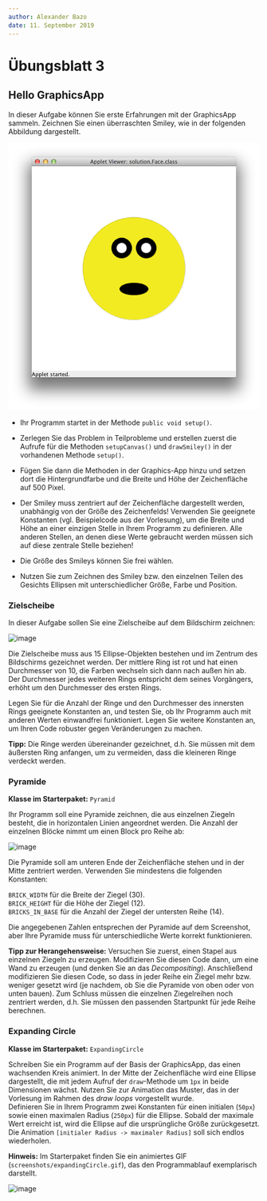 ```yaml
---
author:	Alexander Bazo
date: 11. September 2019
---
```


# Übungsblatt 3

## **Hello GraphicsApp**

In dieser Aufgabe können Sie erste Erfahrungen mit der GraphicsApp
sammeln. Zeichnen Sie einen überraschten Smiley, wie in der folgenden
Abbildung dargestellt.

![image](img/face_finished.png)

-   Ihr Programm startet in der Methode `public void setup()`.

-   Zerlegen Sie das Problem in Teilprobleme und erstellen zuerst die
    Aufrufe für die Methoden `setupCanvas()` und `drawSmiley()` in der
    vorhandenen Methode `setup()`.

-   Fügen Sie dann die Methoden in der Graphics-App hinzu und setzen
    dort die Hintergrundfarbe und die Breite und Höhe der Zeichenfläche
    auf 500 Pixel.

-   Der Smiley muss zentriert auf der Zeichenfläche dargestellt werden,
    unabhängig von der Größe des Zeichenfelds! Verwenden Sie geeignete
    Konstanten (vgl. Beispielcode aus der Vorlesung), um die Breite und
    Höhe an einer einzigen Stelle in Ihrem Programm zu definieren. Alle
    anderen Stellen, an denen diese Werte gebraucht werden müssen sich
    auf diese zentrale Stelle beziehen!

-   Die Größe des Smileys können Sie frei wählen.

-   Nutzen Sie zum Zeichnen des Smiley bzw. den einzelnen Teilen des
    Gesichts Ellipsen mit unterschiedlicher Größe, Farbe und Position.

### **Zielscheibe**

In dieser Aufgabe sollen Sie eine Zielscheibe auf dem Bildschirm
zeichnen:

![image](img/03_target)

Die Zielscheibe muss aus 15 Ellipse-Objekten bestehen und im Zentrum des
Bildschirms gezeichnet werden. Der mittlere Ring ist rot und hat einen
Durchmesser von 10, die Farben wechseln sich dann nach außen hin ab. Der
Durchmesser jedes weiteren Rings entspricht dem seines Vorgängers,
erhöht um den Durchmesser des ersten Rings.

Legen Sie für die Anzahl der Ringe und den Durchmesser des innersten
Rings geeignete Konstanten an, und testen Sie, ob Ihr Programm auch mit
anderen Werten einwandfrei funktioniert. Legen Sie weitere Konstanten
an, um Ihren Code robuster gegen Veränderungen zu machen.

**Tipp:** Die Ringe werden übereinander gezeichnet, d.h. Sie müssen mit
dem äußersten Ring anfangen, um zu vermeiden, dass die kleineren Ringe
verdeckt werden.

### **Pyramide**

**Klasse im Starterpaket:** `Pyramid`

Ihr Programm soll eine Pyramide zeichnen, die aus einzelnen Ziegeln
besteht, die in horizontalen Linien angeordnet werden. Die Anzahl der
einzelnen Blöcke nimmt um einen Block pro Reihe ab:

![image](img/04_pyramid.png)

Die Pyramide soll am unteren Ende der Zeichenfläche stehen und in der
Mitte zentriert werden. Verwenden Sie mindestens die folgenden
Konstanten:

`BRICK_WIDTH` für die Breite der Ziegel (30).\
`BRICK_HEIGHT` für die Höhe der Ziegel (12).\
`BRICKS_IN_BASE` für die Anzahl der Ziegel der untersten Reihe (14).

Die angegebenen Zahlen entsprechen der Pyramide auf dem Screenshot, aber Ihre Pyramide muss für unterschiedliche Werte korrekt funktionieren.

**Tipp zur Herangehensweise:** Versuchen Sie zuerst, einen Stapel aus
einzelnen Ziegeln zu erzeugen. Modifizieren Sie diesen Code dann, um
eine Wand zu erzeugen (und denken Sie an das *Decompositing*).
Anschließend modifizieren Sie diesen Code, so dass in jeder Reihe ein
Ziegel mehr bzw. weniger gesetzt wird (je nachdem, ob Sie die Pyramide
von oben oder von unten bauen). Zum Schluss müssen die einzelnen
Ziegelreihen noch zentriert werden, d.h. Sie müssen den passenden
Startpunkt für jede Reihe berechnen.

### **Expanding Circle**

**Klasse im Starterpaket:** `ExpandingCircle`

Schreiben Sie ein Programm auf der Basis der GraphicsApp, das einen
wachsenden Kreis animiert. In der Mitte der Zeichenfläche wird eine
Ellipse dargestellt, die mit jedem Aufruf der `draw`-Methode um `1px` in
beide Dimensionen wächst. Nutzen Sie zur Animation das Muster, das in
der Vorlesung im Rahmen des *draw loops* vorgestellt wurde.\
Definieren Sie in Ihrem Programm zwei Konstanten für einen initialen
(`50px`) sowie einen maximalen Radius (`250px`) für die Ellipse. Sobald
der maximale Wert erreicht ist, wird die Ellipse auf die ursprüngliche
Größe zurückgesetzt. Die Animation
`[initialer Radius -> maximaler Radius]` soll sich endlos wiederholen.

**Hinweis:** Im Starterpaket finden Sie ein animiertes GIF
(`screenshots/expandingCircle.gif`), das den Programmablauf exemplarisch darstellt.

![image](img/04_expandingCircle.png)

